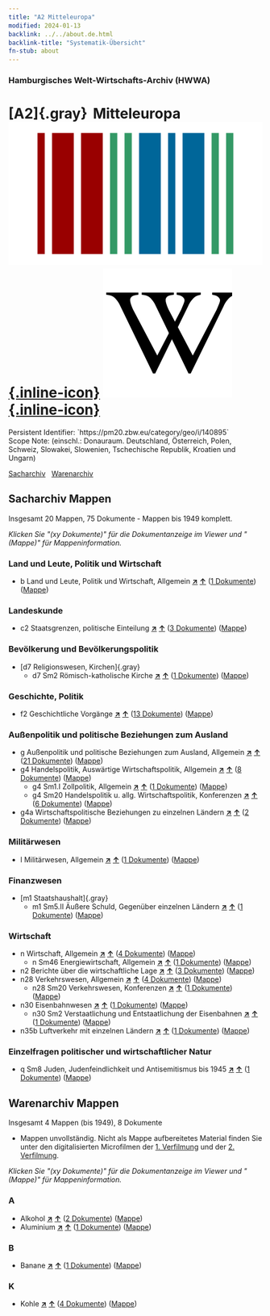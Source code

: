```yaml
---
title: "A2 Mitteleuropa"
modified: 2024-01-13
backlink: ../../about.de.html
backlink-title: "Systematik-Übersicht"
fn-stub: about
---
```


### Hamburgisches Welt-Wirtschafts-Archiv (HWWA)

# [A2]{.gray}&#8201; Mitteleuropa &#160; [![Wikidata](/images/Wikidata-logo.svg "Wikidata"){.inline-icon}](http://www.wikidata.org/entity/Q27509) [![Wikipedia](/images/Wikipedia-W.svg "Wikipedia"){.inline-icon}](https://de.wikipedia.org/wiki/Mitteleuropa)

<div class="hint">Persistent Identifier: `https://pm20.zbw.eu/category/geo/i/140895`</div>

<div class="hint">
Scope Note: (einschl.: Donauraum. Deutschland, Österreich, Polen, Schweiz, Slowakei, Slowenien, Tschechische Republik, Kroatien und Ungarn)
</div>


[Sacharchiv](#sacharchiv-mappen) &#160; [Warenarchiv](#warenarchiv-mappen)





## Sacharchiv Mappen









Insgesamt 20 Mappen, 75 Dokumente - Mappen bis 1949 komplett.

_Klicken Sie "(xy Dokumente)" für die Dokumentanzeige im Viewer und "(Mappe)" für Mappeninformation._




### Land und Leute, Politik und Wirtschaft

- b Land und Leute, Politik und Wirtschaft, Allgemein [**&nearr;**](../../../subject/i/144196/about.de.html "Land und Leute, Politik und Wirtschaft, Allgemein (in der ganzen Welt)") [**&uarr;**](../../../subject/about.de.html#b "Sachsystematik") (<a href="https://pm20.zbw.eu/iiifview/folder/sh/140895,144196" title="über: Mitteleuropa : Land und Leute, Politik und Wirtschaft, Allgemein" target="_blank">1 Dokumente</a>) ([Mappe](../../../../folder/sh/1408xx/140895/1441xx/144196/about.de.html))

### Landeskunde

- c2 Staatsgrenzen, politische Einteilung [**&nearr;**](../../../subject/i/144202/about.de.html "Staatsgrenzen, politische Einteilung (in der ganzen Welt)") [**&uarr;**](../../../subject/about.de.html#c2 "Sachsystematik") (<a href="https://pm20.zbw.eu/iiifview/folder/sh/140895,144202" title="über: Mitteleuropa : Staatsgrenzen, politische Einteilung" target="_blank">3 Dokumente</a>) ([Mappe](../../../../folder/sh/1408xx/140895/1442xx/144202/about.de.html))

### Bevölkerung und Bevölkerungspolitik

- [d7 Religionswesen, Kirchen]{.gray}
  - d7 Sm2 Römisch-katholische Kirche [**&nearr;**](../../../subject/i/144243/about.de.html "Römisch-katholische Kirche (in der ganzen Welt)") [**&uarr;**](../../../subject/about.de.html#d7_Sm2 "Sachsystematik") (<a href="https://pm20.zbw.eu/iiifview/folder/sh/140895,144243" title="über: Mitteleuropa : Römisch-katholische Kirche" target="_blank">1 Dokumente</a>) ([Mappe](../../../../folder/sh/1408xx/140895/1442xx/144243/about.de.html))

### Geschichte, Politik

- f2 Geschichtliche Vorgänge [**&nearr;**](../../../subject/i/144286/about.de.html "Geschichtliche Vorgänge (in der ganzen Welt)") [**&uarr;**](../../../subject/about.de.html#f2 "Sachsystematik") (<a href="https://pm20.zbw.eu/iiifview/folder/sh/140895,144286" title="über: Mitteleuropa : Geschichtliche Vorgänge" target="_blank">13 Dokumente</a>) ([Mappe](../../../../folder/sh/1408xx/140895/1442xx/144286/about.de.html))

### Außenpolitik und politische Beziehungen zum Ausland

- g Außenpolitik und politische Beziehungen zum Ausland, Allgemein [**&nearr;**](../../../subject/i/144451/about.de.html "Außenpolitik und politische Beziehungen zum Ausland, Allgemein (in der ganzen Welt)") [**&uarr;**](../../../subject/about.de.html#g "Sachsystematik") (<a href="https://pm20.zbw.eu/iiifview/folder/sh/140895,144451" title="über: Mitteleuropa : Außenpolitik und politische Beziehungen zum Ausland, Allgemein" target="_blank">21 Dokumente</a>) ([Mappe](../../../../folder/sh/1408xx/140895/1444xx/144451/about.de.html))
- g4 Handelspolitik, Auswärtige Wirtschaftspolitik, Allgemein [**&nearr;**](../../../subject/i/144470/about.de.html "Handelspolitik, Auswärtige Wirtschaftspolitik, Allgemein (in der ganzen Welt)") [**&uarr;**](../../../subject/about.de.html#g4 "Sachsystematik") (<a href="https://pm20.zbw.eu/iiifview/folder/sh/140895,144470" title="über: Mitteleuropa : Handelspolitik, Auswärtige Wirtschaftspolitik, Allgemein" target="_blank">8 Dokumente</a>) ([Mappe](../../../../folder/sh/1408xx/140895/1444xx/144470/about.de.html))
  - g4 Sm1.I Zollpolitik, Allgemein [**&nearr;**](../../../subject/i/144471/about.de.html "Zollpolitik, Allgemein (in der ganzen Welt)") [**&uarr;**](../../../subject/about.de.html#g4_Sm1.I "Sachsystematik") (<a href="https://pm20.zbw.eu/iiifview/folder/sh/140895,144471" title="über: Mitteleuropa : Zollpolitik, Allgemein" target="_blank">1 Dokumente</a>) ([Mappe](../../../../folder/sh/1408xx/140895/1444xx/144471/about.de.html))
  - g4 Sm20 Handelspolitik u. allg. Wirtschaftspolitik, Konferenzen [**&nearr;**](../../../subject/i/150373/about.de.html "Handelspolitik u. allg. Wirtschaftspolitik, Konferenzen (in der ganzen Welt)") [**&uarr;**](../../../subject/about.de.html#g4_Sm20 "Sachsystematik") (<a href="https://pm20.zbw.eu/iiifview/folder/sh/140895,150373" title="über: Mitteleuropa : Handelspolitik u. allg. Wirtschaftspolitik, Konferenzen " target="_blank">6 Dokumente</a>) ([Mappe](../../../../folder/sh/1408xx/140895/1503xx/150373/about.de.html))
- g4a Wirtschaftspolitische Beziehungen zu einzelnen Ländern [**&nearr;**](../../../subject/i/144531/about.de.html "Wirtschaftspolitische Beziehungen zu einzelnen Ländern (in der ganzen Welt)") [**&uarr;**](../../../subject/about.de.html#g4a "Sachsystematik") (<a href="https://pm20.zbw.eu/iiifview/folder/sh/140895,144531" title="über: Mitteleuropa : Wirtschaftspolitische Beziehungen zu einzelnen Ländern" target="_blank">2 Dokumente</a>) ([Mappe](../../../../folder/sh/1408xx/140895/1445xx/144531/about.de.html))

### Militärwesen

- l Militärwesen, Allgemein [**&nearr;**](../../../subject/i/144762/about.de.html "Militärwesen, Allgemein (in der ganzen Welt)") [**&uarr;**](../../../subject/about.de.html#l "Sachsystematik") (<a href="https://pm20.zbw.eu/iiifview/folder/sh/140895,144762" title="über: Mitteleuropa : Militärwesen, Allgemein" target="_blank">1 Dokumente</a>) ([Mappe](../../../../folder/sh/1408xx/140895/1447xx/144762/about.de.html))

### Finanzwesen

- [m1 Staatshaushalt]{.gray}
  - m1 Sm5.II Äußere Schuld, Gegenüber einzelnen Ländern [**&nearr;**](../../../subject/i/144819/about.de.html "Äußere Schuld, Gegenüber einzelnen Ländern (in der ganzen Welt)") [**&uarr;**](../../../subject/about.de.html#m1_Sm5.II "Sachsystematik") (<a href="https://pm20.zbw.eu/iiifview/folder/sh/140895,144819" title="über: Mitteleuropa : Äußere Schuld, Gegenüber einzelnen Ländern" target="_blank">1 Dokumente</a>) ([Mappe](../../../../folder/sh/1408xx/140895/1448xx/144819/about.de.html))

### Wirtschaft

- n Wirtschaft, Allgemein [**&nearr;**](../../../subject/i/144930/about.de.html "Wirtschaft, Allgemein (in der ganzen Welt)") [**&uarr;**](../../../subject/about.de.html#n "Sachsystematik") (<a href="https://pm20.zbw.eu/iiifview/folder/sh/140895,144930" title="über: Mitteleuropa : Wirtschaft, Allgemein" target="_blank">4 Dokumente</a>) ([Mappe](../../../../folder/sh/1408xx/140895/1449xx/144930/about.de.html))
  - n Sm46 Energiewirtschaft, Allgemein [**&nearr;**](../../../subject/i/145852/about.de.html "Energiewirtschaft, Allgemein (in der ganzen Welt)") [**&uarr;**](../../../subject/about.de.html#n_Sm46 "Sachsystematik") (<a href="https://pm20.zbw.eu/iiifview/folder/sh/140895,145852" title="über: Mitteleuropa : Energiewirtschaft, Allgemein" target="_blank">1 Dokumente</a>) ([Mappe](../../../../folder/sh/1408xx/140895/1458xx/145852/about.de.html))
- n2 Berichte über die wirtschaftliche Lage [**&nearr;**](../../../subject/i/144972/about.de.html "Berichte über die wirtschaftliche Lage (in der ganzen Welt)") [**&uarr;**](../../../subject/about.de.html#n2 "Sachsystematik") (<a href="https://pm20.zbw.eu/iiifview/folder/sh/140895,144972" title="über: Mitteleuropa : Berichte über die wirtschaftliche Lage" target="_blank">3 Dokumente</a>) ([Mappe](../../../../folder/sh/1408xx/140895/1449xx/144972/about.de.html))
- n28 Verkehrswesen, Allgemein [**&nearr;**](../../../subject/i/145509/about.de.html "Verkehrswesen, Allgemein (in der ganzen Welt)") [**&uarr;**](../../../subject/about.de.html#n28 "Sachsystematik") (<a href="https://pm20.zbw.eu/iiifview/folder/sh/140895,145509" title="über: Mitteleuropa : Verkehrswesen, Allgemein" target="_blank">4 Dokumente</a>) ([Mappe](../../../../folder/sh/1408xx/140895/1455xx/145509/about.de.html))
  - n28 Sm20 Verkehrswesen, Konferenzen [**&nearr;**](../../../subject/i/150580/about.de.html "Verkehrswesen, Konferenzen (in der ganzen Welt)") [**&uarr;**](../../../subject/about.de.html#n28_Sm20 "Sachsystematik") (<a href="https://pm20.zbw.eu/iiifview/folder/sh/140895,150580" title="über: Mitteleuropa : Verkehrswesen, Konferenzen" target="_blank">1 Dokumente</a>) ([Mappe](../../../../folder/sh/1408xx/140895/1505xx/150580/about.de.html))
- n30 Eisenbahnwesen [**&nearr;**](../../../subject/i/145531/about.de.html "Eisenbahnwesen (in der ganzen Welt)") [**&uarr;**](../../../subject/about.de.html#n30 "Sachsystematik") (<a href="https://pm20.zbw.eu/iiifview/folder/sh/140895,145531" title="über: Mitteleuropa : Eisenbahnwesen" target="_blank">1 Dokumente</a>) ([Mappe](../../../../folder/sh/1408xx/140895/1455xx/145531/about.de.html))
  - n30 Sm2 Verstaatlichung und Entstaatlichung der Eisenbahnen [**&nearr;**](../../../subject/i/145533/about.de.html "Verstaatlichung und Entstaatlichung der Eisenbahnen (in der ganzen Welt)") [**&uarr;**](../../../subject/about.de.html#n30_Sm2 "Sachsystematik") (<a href="https://pm20.zbw.eu/iiifview/folder/sh/140895,145533" title="über: Mitteleuropa : Verstaatlichung und Entstaatlichung der Eisenbahnen" target="_blank">1 Dokumente</a>) ([Mappe](../../../../folder/sh/1408xx/140895/1455xx/145533/about.de.html))
- n35b Luftverkehr mit einzelnen Ländern [**&nearr;**](../../../subject/i/145706/about.de.html "Luftverkehr mit einzelnen Ländern (in der ganzen Welt)") [**&uarr;**](../../../subject/about.de.html#n35b "Sachsystematik") (<a href="https://pm20.zbw.eu/iiifview/folder/sh/140895,145706" title="über: Mitteleuropa : Luftverkehr mit einzelnen Ländern" target="_blank">1 Dokumente</a>) ([Mappe](../../../../folder/sh/1408xx/140895/1457xx/145706/about.de.html))

### Einzelfragen politischer und wirtschaftlicher Natur

- q Sm8 Juden, Judenfeindlichkeit und Antisemitismus bis 1945 [**&nearr;**](../../../subject/i/145952/about.de.html "Juden, Judenfeindlichkeit und Antisemitismus bis 1945 (in der ganzen Welt)") [**&uarr;**](../../../subject/about.de.html#q_Sm8 "Sachsystematik") (<a href="https://pm20.zbw.eu/iiifview/folder/sh/140895,145952" title="über: Mitteleuropa : Juden, Judenfeindlichkeit und Antisemitismus bis 1945" target="_blank">1 Dokumente</a>) ([Mappe](../../../../folder/sh/1408xx/140895/1459xx/145952/about.de.html))



<a id="filmsections" />











## Warenarchiv Mappen










Insgesamt 4 Mappen (bis 1949), 8 Dokumente
- Mappen unvollständig.  Nicht als Mappe aufbereitetes Material finden Sie
unter den digitalisierten Microfilmen der [1. Verfilmung](/film/h1_wa.de.html)
und der [2. Verfilmung](/film/h2_wa.de.html).

_Klicken Sie "(xy Dokumente)" für die Dokumentanzeige im Viewer und "(Mappe)" für Mappeninformation._




### A

- Alkohol [**&nearr;**](../../../ware/i/141966/about.de.html "Alkohol (XXX in der ganzen Welt)") [**&uarr;**](../../../ware/about.de.html#PID20.02-Sp "Warensystematik") (<a href="https://pm20.zbw.eu/iiifview/folder/wa/141966,140895" title="über: Alkohol : Mitteleuropa" target="_blank">2 Dokumente</a>) ([Mappe](../../../../folder/wa/1419xx/141966/1408xx/140895/about.de.html))
- Aluminium [**&nearr;**](../../../ware/i/141969/about.de.html "Aluminium (XXX in der ganzen Welt)") [**&uarr;**](../../../ware/about.de.html#PID07.01-Lm01 "Warensystematik") (<a href="https://pm20.zbw.eu/iiifview/folder/wa/141969,140895" title="über: Aluminium : Mitteleuropa" target="_blank">1 Dokumente</a>) ([Mappe](../../../../folder/wa/1419xx/141969/1408xx/140895/about.de.html))

### B

- Banane [**&nearr;**](../../../ware/i/142038/about.de.html "Banane (XXX in der ganzen Welt)") [**&uarr;**](../../../ware/about.de.html#PLW04-Bn "Warensystematik") (<a href="https://pm20.zbw.eu/iiifview/folder/wa/142038,140895" title="über: Banane : Mitteleuropa" target="_blank">1 Dokumente</a>) ([Mappe](../../../../folder/wa/1420xx/142038/1408xx/140895/about.de.html))

### K

- Kohle [**&nearr;**](../../../ware/i/143120/about.de.html "Kohle (XXX in der ganzen Welt)") [**&uarr;**](../../../ware/about.de.html#PRB02.01 "Warensystematik") (<a href="https://pm20.zbw.eu/iiifview/folder/wa/143120,140895" title="über: Kohle : Mitteleuropa" target="_blank">4 Dokumente</a>) ([Mappe](../../../../folder/wa/1431xx/143120/1408xx/140895/about.de.html))





